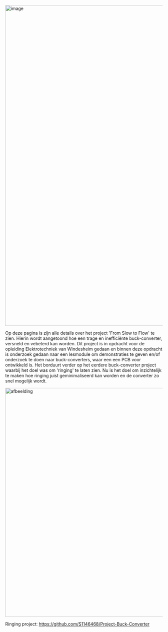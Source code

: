 <img width="1024" height="1024" alt="image" src="https://github.com/user-attachments/assets/e2c2cf5a-ce86-4910-85bf-16d91bb1c158" />

Op deze pagina is zijn alle details over het project 'From Slow to Flow' te zien. Hierin wordt aangetoond hoe een trage en inefficiënte buck-converter, versneld en vebeterd kan worden. Dit project is in opdracht voor de opleiding Elektrotechniek van Windesheim gedaan en binnen deze opdracht is onderzoek gedaan naar een lesmodule om demonstraties te geven en/of onderzoek te doen naar buck-converters, waar een een PCB voor ontwikkeld is. Het borduurt verder op het eerdere buck-converter project waarbij het doel was om 'ringing' te laten zien. Nu is het doel om inzichtelijk te maken hoe ringing juist geminimaliseerd kan worden en de converter zo snel mogelijk wordt. 

<img width="949" height="731" alt="afbeelding" src="https://github.com/user-attachments/assets/6eb1b507-3ffa-493e-95a8-b296e3e5c362" />

Ringing project: https://github.com/S1146468/Project-Buck-Converter
